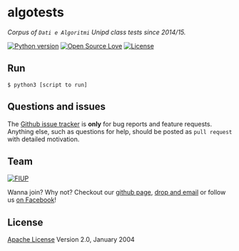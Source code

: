 # algotests

*Corpus of `Dati e Algoritmi` Unipd class tests since 2014/15.*

[![Python version](https://img.shields.io/badge/Python-3.5-blue.svg)](https://www.python.org/download/releases/3.4.0/) [![Open Source Love](https://badges.frapsoft.com/os/v1/open-source.svg?v=103)](https://opensource.org/licenses/Apache-2.0) [![License](https://img.shields.io/badge/license-Apache%202.0-blue.svg)](https://www.apache.org/licenses/LICENSE-2.0)


## Run
```shell
$ python3 [script to run]
```


## Questions and issues
The [Github issue tracker](https://github.com/FIUP/algotests/issues) is **only** for bug reports and feature requests. Anything else, such as questions for help, should be posted as `pull request` with detailed motivation.


## Team
[![FIUP](https://avatars2.githubusercontent.com/u/8012686?v=3&s=200)](https://github.com/orgs/FIUP/people)

Wanna join? Why not? Checkout our [github page](https://github.com/FIUP), [drop and email](mailto:fiup.unipd@gmail.com) or follow us [on Facebook](https://www.facebook.com/groups/fiupd/)!


## License
[Apache License](http://www.apache.org/licenses/LICENSE-2.0) Version 2.0, January 2004
